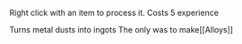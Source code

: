 Right click with an item to process it. Costs 5 experience

Turns metal dusts into ingots
The only was to make[[Alloys]]
